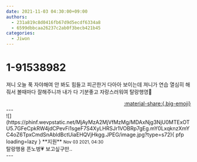 ```yaml
---
date: 2021-11-03 04:30:00+09:00
authors:
  - 231a819c8d0416fb67d9d5ecdf6334a8
  - 6599dbbcaa26237c2ab0f3becb421b45
categories:
  - Jiwon
---
```


# 1-91538982

<div class="post-container" markdown="1">
<div class="content-container md-sidebar__scrollwrap" markdown="1">

져니 오늘 푹 자야해여 안 봐도 힘들고 피곤한거 다아아 보이는데 져니가 연습 열심히 해줘서 볼때마다 잘해주니까 내가 다 기분좋고 자랑스러워여 탈랑행영💜

</div>
</div>

<div style="text-align: right;" markdown="1">
<a href="https://weverse.io/fromis9/fanpost/1-91538982" style="text-align: right;">:material-share:{.big-emoji}</a>
</div>
---

<div class="comments-container md-sidebar__scrollwrap" markdown="1">
<div class="comment" markdown="1">
<div class='id-container' markdown="1">
![](https://phinf.wevpstatic.net/MjAyMzA2MjVfMzMg/MDAxNjg3NjU0MTExOTU5.7GFeCpkRW4jdCPevFi1sgeF7S4XyLHRSJr1VOBRp7gEg.mY0LxqknzXmYC4oZ6TpxCmdSnAbldBctUiaEHQVjHkgg.JPEG/image.jpg?type=s72){ pfp loading=lazy }
**<span class="artist">지원</span>** <small>Nov 03 2021, 04:30</small><br>
</div>
<div class='comment-body' markdown="1">
탈랑행용 픈노벙💗 보고싶구만..
</div>
</div>
</div>
---
